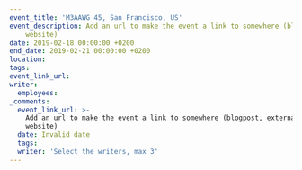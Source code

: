 ```yaml
---
event_title: 'M3AAWG 45, San Francisco, US'
event_description: Add an url to make the event a link to somewhere (blogpost, external
    website)
date: 2019-02-18 00:00:00 +0200
end_date: 2019-02-21 00:00:00 +0200
location:
tags:
event_link_url:
writer:
  employees:
_comments:
  event_link_url: >-
    Add an url to make the event a link to somewhere (blogpost, external
    website)
  date: Invalid date
  tags:
  writer: 'Select the writers, max 3'
---
```


